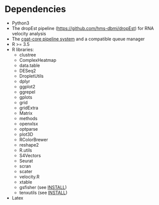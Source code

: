 # Dependencies

* Python3
* The dropEst pipeline (https://github.com/hms-dbmi/dropEst) for RNA velocity analysis
* The [cgat-core pipeline system](https://github.com/cgat-developers/cgat-core/) and a compatible queue manager
* R >= 3.5
* R libraries:
  * clustree
  * ComplexHeatmap
  * data.table
  * DESeq2
  * DropletUtils
  * dplyr
  * ggplot2
  * ggrepel
  * gplots
  * grid
  * gridExtra
  * Matrix
  * methods
  * openxlsx
  * optparse
  * plot3D
  * RColorBrewer
  * reshape2
  * R.utils
  * S4Vectors
  * Seurat
  * scran
  * scater
  * velocity.R
  * xtable
  * gsfisher (see [INSTALL](INSTALL.md))
  * tenxutils (see [INSTALL](INSTALL.md))
* Latex
